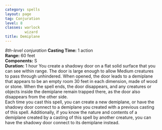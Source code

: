 ```yaml
---
category: spells
layout: page
tag: Conjuration
level: 8
classes: warlock
         wizard
title: Demiplane 
---
```

_8th-level conjuration_ 
**Casting Time:** 1 action    
**Range:** 60 feet    
**Components:** S    
**Duration:** 1 hour 
You create a shadowy door on a flat solid surface that you can see within range. The door is large enough to allow Medium creatures to pass through unhindered. When opened, the door leads to a demiplane that appears to be an empty room 30 feet in each dimension, made of wood or stone. When the spell ends, the door disappears, and any creatures or objects inside the demiplane remain trapped there, as the door also disappears from the other side.    
Each time you cast this spell, you can create a new demiplane, or have the shadowy door connect to a demiplane you created with a previous casting of this spell. Additionally, if you know the nature and contents of a demiplane created by a casting of this spell by another creature, you can have the shadowy door connect to its demiplane instead. 
